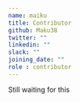 ```yaml
---
name: maiku
title: Contributor
github: Maku38
twitter: ""
linkedin: ""
slack: ""
joining_date: ""
role : contributor
---
```


Still waiting for this
